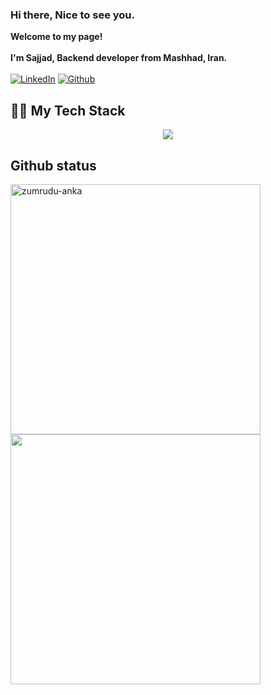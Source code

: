 ### Hi there, Nice to see you.


<b> Welcome to my page! <br/><br/> 
I'm Sajjad, Backend developer from Mashhad, Iran.</b><br/><br/>
<a href="https://www.linkedin.com/in/sajjad-fani-b40753211/" target="_blank"><img alt="LinkedIn" src="https://img.shields.io/badge/linkedin-29146b?&style=for-the-badge&logo=linkedin&logoColor=white" /></a> <a href="https://github.com/sjdfani" target="_blank"><img alt="Github" src="https://img.shields.io/badge/GitHub-7c31e3?&style=for-the-badge&logo=Github&logoColor=white" /></a> 

## 👨‍💻 My Tech Stack

<p align="center">
  <a href="https://skillicons.dev">
    <img src="https://skillicons.dev/icons?i=py,django,fastapi,flask,postgres,rabbitmq,redis,docker,bash,postman,linux,git,github,gitlab,vscode,flutter,androidstudio,html,css,js,sklearn" />
  </a>
</p>


## Github status

<p>
  <div>
    <a href="https://github.com/denvercoder1/github-readme-streak-stats" title="Go to Source">
      <img  width=400 src="https://github-readme-stats.vercel.app/api?username=sjdfani&show_icons=true&theme=midnight&hide_border=true" alt="zumrudu-anka" />
    </a>
    <a href="https://github.com/anuraghazra/github-readme-stats" title="Go to Source">
      <img  width=400 src="https://github-readme-streak-stats.herokuapp.com?user=sjdfani&theme=radical&hide_border=true" />
    </a>
  </div>
  <br>
</p>
